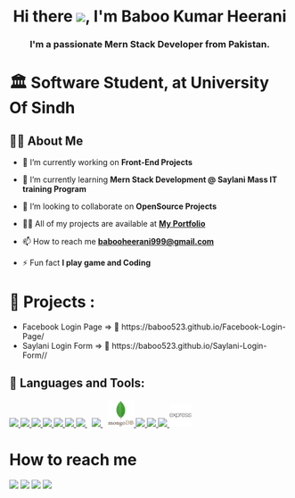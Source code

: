 <!-- <a href="#"><img width="100%" height="auto" src="https://i.imgur.com/iXuL1HG.png" height="175px"/></a> -->

<h1 align="center">Hi there <img src="https://raw.githubusercontent.com/MartinHeinz/MartinHeinz/master/wave.gif" width="30px">, I'm Baboo Kumar Heerani</h1>
<h3 align="center">I'm a passionate Mern Stack Developer from Pakistan.</h3>

<h1>🏛️ Software Student, at University Of Sindh</h1>


## 🙋‍♂️ About Me

- 🔭 I’m currently working on **Front-End Projects**

- 🌱 I’m currently learning **Mern Stack Development @ Saylani Mass IT training Program**

- 👯 I’m looking to collaborate on **OpenSource Projects**

- 👨‍💻 All of my projects are available at **[My Portfolio](https://baboo523.github.io/My-Portfolio/)**

- 📫 How to reach me **babooheerani999@gmail.com**

- ⚡ Fun fact **I play game and Coding**

<h1>🏅 Projects :</h1>
<ul>
    <li>Facebook Login Page => 🔗 https://baboo523.github.io/Facebook-Login-Page/</li>
    <li>Saylani Login Form => 🔗 https://baboo523.github.io/Saylani-Login-Form//</li>
</ul>



## 🚀 Languages and Tools:

<p align="left"> 
    <a href="https://reactjs.org/" target="_blank"> <img src="https://img.icons8.com/color/48/000000/react-native.png"/> </a> 
    <a href="https://developer.mozilla.org/en-US/docs/Web/JavaScript" target="_blank"> <img src="https://img.icons8.com/color/48/000000/javascript.png"/> </a> 
    <a href="https://www.w3.org/html/" target="_blank"> <img src="https://img.icons8.com/color/48/000000/html-5.png"/> </a> 
    <a href="https://www.w3schools.com/css/" target="_blank"> <img src="https://img.icons8.com/color/48/000000/css3.png"/> </a> 
    <a href="https://getbootstrap.com" target="_blank"> <img src="https://img.icons8.com/color/48/000000/bootstrap.png"/> </a> 
    <a href="https://www.python.org" target="_blank"> <img src="https://img.icons8.com/color/48/000000/python.png"/> </a> 
    <a style="padding-right:8px;" href="https://nodejs.org" target="_blank"> <img src="https://img.icons8.com/color/48/000000/nodejs.png"/> </a> 
    <a style="padding-right:8px;" href="https://www.mysql.com/" target="_blank"> <img src="https://img.icons8.com/fluent/50/000000/mysql-logo.png"/> </a>
    <a href="https://www.mongodb.com/" target="_blank"> <img src="https://raw.githubusercontent.com/devicons/devicon/master/icons/mongodb/mongodb-original-wordmark.svg" alt="mongodb" width="48" height="48"/> </a> 
    <a href="https://firebase.google.com/" target="_blank"> <img src="https://img.icons8.com/color/48/000000/firebase.png"/> </a>   
    <a href="https://git-scm.com/" target="_blank"> <img src="https://img.icons8.com/color/48/000000/git.png"/> </a> 
    <a href="https://redux.js.org" target="_blank"> <img src="https://img.icons8.com/color/48/000000/redux.png"/> </a>
    <a href="https://expressjs.com" target="_blank"> <img src="https://raw.githubusercontent.com/devicons/devicon/master/icons/express/express-original-wordmark.svg" alt="express" width="40" height="40"/> </a>
</p>
<h1>How to reach me</h1>
<p align="left">
<a href = "https://www.facebook.com/baboo.meghwar/"><img src="https://img.icons8.com/fluent/48/000000/facebook-new.png"/></a>
<a href = "https://www.linkedin.com/in/baboo-kumar-heerani-2a39a2188/"><img src="https://img.icons8.com/fluent/48/000000/linkedin.png"/></a>
<a href = "https://twitter.com/subhamraoniar"><img src="https://img.icons8.com/fluent/48/000000/twitter.png"/></a>
<a href = "https://www.instagram.com/baboo_kumar99/"><img src="https://img.icons8.com/fluent/48/000000/instagram-new.png"/></a>

</p>

